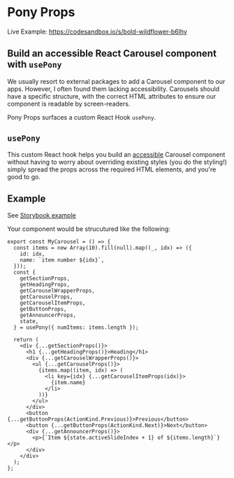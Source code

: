 # Pony Props

Live Example: https://codesandbox.io/s/bold-wildflower-b6lhy

## Build an accessible React Carousel component with `usePony`

We usually resort to external packages to add a Carousel component to our apps. However, I often found them lacking accessibility. Carousels should have a specific structure, with the correct HTML attributes to ensure our component is readable by screen-readers.

Pony Props surfaces a custom React Hook `usePony`.

## `usePony`

This custom React hook helps you build an [accessible](https://w3c.github.io/aria-practices/examples/carousel/carousel-2-tablist.html) Carousel component without having to worry about overriding existing styles (you do the styling!) simply spread the props across the required HTML elements, and you're good to go.

## Example

See [Storybook example](/stories/carousel.stories.tsx)

Your component would be strucutured like the following:

```tsx
export const MyCarousel = () => {
  const items = new Array(10).fill(null).map((_, idx) => ({
    id: idx,
    name: `item number ${idx}`,
  }));
  const {
    getSectionProps,
    getHeadingProps,
    getCarouselWrapperProps,
    getCarouselProps,
    getCarouselItemProps,
    getButtonProps,
    getAnnouncerProps,
    state,
  } = usePony({ numItems: items.length });

  return (
    <div {...getSectionProps()}>
      <h1 {...getHeadingProps()}>Heading</h1>
      <div {...getCarouselWrapperProps()}>
        <ul {...getCarouselProps()}>
          {items.map((item, idx) => (
            <li key={idx} {...getCarouselItemProps(idx)}>
              {item.name}
            </li>
          ))}
        </ul>
      </div>
      <button {...getButtonProps(ActionKind.Previous)}>Previous</button>
      <button {...getButtonProps(ActionKind.Next)}>Next</button>
      <div {...getAnnouncerProps()}>
        <p>{`Item ${state.activeSlideIndex + 1} of ${items.length}`}</p>
      </div>
    </div>
  );
};
```
